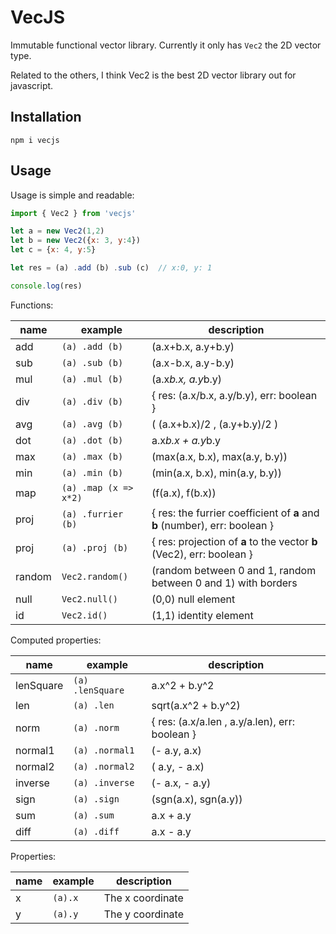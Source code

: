 # VecJS
Immutable functional vector library.
Currently it only has `Vec2` the 2D vector type. 

Related to the others, I think Vec2 is the best 2D vector library out for javascript.

## Installation
`npm i vecjs`

## Usage

Usage is simple and readable:
```javascript
import { Vec2 } from 'vecjs'

let a = new Vec2(1,2)
let b = new Vec2({x: 3, y:4})
let c = {x: 4, y:5}

let res = (a) .add (b) .sub (c)  // x:0, y: 1

console.log(res)
```

Functions:

| name | example | description|
| --- | --- | --- |
| add | `(a) .add (b)` | (a.x+b.x, a.y+b.y) |
| sub | `(a) .sub (b)` | (a.x-b.x, a.y-b.y) |
| mul | `(a) .mul (b)` | (a.x*b.x, a.y*b.y) |
| div | `(a) .div (b)` | { res: (a.x/b.x, a.y/b.y), err: boolean } |
| avg | `(a) .avg (b)` | ( (a.x+b.x)/2 , (a.y+b.y)/2 ) |
| dot | `(a) .dot (b)` | a.x*b.x + a.y*b.y |
| max | `(a) .max (b)` | (max(a.x, b.x), max(a.y, b.y)) |
| min | `(a) .min (b)` | (min(a.x, b.x), min(a.y, b.y)) |
| map | `(a) .map (x => x*2)` | (f(a.x), f(b.x)) |
| proj | `(a) .furrier (b)` | { res: the furrier coefficient of **a** and **b** (number), err: boolean } |
| proj | `(a) .proj (b)` | { res: projection of **a** to the vector **b** (Vec2), err: boolean } |
| random | `Vec2.random()` | (random between 0 and 1, random between 0 and 1) with borders |
| null | `Vec2.null()` | (0,0) null element |
| id | `Vec2.id()`   | (1,1) identity element |

Computed properties:

| name | example | description|
| --- | --- | --- |
| lenSquare | `(a) .lenSquare` | a.x^2 + b.y^2 |
| len | `(a) .len` | sqrt(a.x^2 + b.y^2) |
| norm | `(a) .norm` | { res: (a.x/a.len , a.y/a.len), err: boolean } |
| normal1 | `(a) .normal1` | (- a.y,   a.x) |
| normal2 | `(a) .normal2` | (  a.y, - a.x) |
| inverse | `(a) .inverse` | (- a.x, - a.y) |
| sign | `(a) .sign` | (sgn(a.x), sgn(a.y)) |
| sum | `(a) .sum` | a.x + a.y |
| diff | `(a) .diff` | a.x - a.y |

Properties:

| name | example | description|
| --- | --- | --- |
| x | `(a).x` | The x coordinate |
| y | `(a).y` | The y coordinate |
